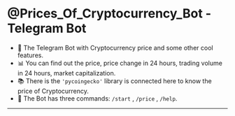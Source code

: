 # @Prices_Of_Cryptocurrency_Bot - Telegram Bot

- :gem: The Telegram Bot with Cryptocurrency price and some other cool features.
- :bar_chart: You can find out the price, price change in 24 hours, trading volume in 24 hours, market capitalization.
- :books: There is the `'pycoingecko'` library is connected here to know the price of Cryptocurrency.
- :open_file_folder: The Bot has three commands: `/start` , `/price` , `/help`.

---

